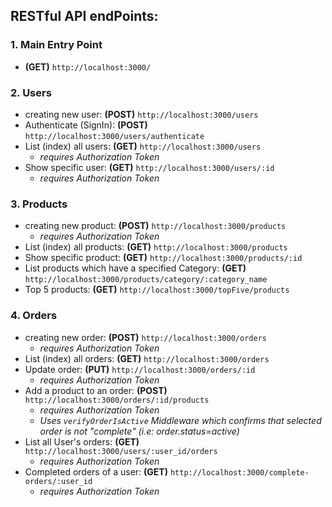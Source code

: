 
## RESTful API endPoints:
### 1. Main Entry Point
* **(GET)** `http://localhost:3000/`
### 2. Users
* creating new user: **(POST)** `http://localhost:3000/users`
* Authenticate (SignIn): **(POST)** `http://localhost:3000/users/authenticate`
* List (index) all users: **(GET)** `http://localhost:3000/users`
  - *requires Authorization Token*
* Show specific user: **(GET)** `http://localhost:3000/users/:id`
  - *requires Authorization Token*
### 3. Products
* creating new product: **(POST)** `http://localhost:3000/products`
  - *requires Authorization Token*
* List (index) all products: **(GET)** `http://localhost:3000/products`
* Show specific product: **(GET)** `http://localhost:3000/products/:id`
* List products which have a specified Category: **(GET)** `http://localhost:3000/products/category/:category_name`
* Top 5 products: **(GET)** `http://localhost:3000/topFive/products`
### 4. Orders
* creating new order: **(POST)** `http://localhost:3000/orders`
  - *requires Authorization Token*
* List (index) all orders: **(GET)** `http://localhost:3000/orders`
* Update order: **(PUT)** `http://localhost:3000/orders/:id`
  - *requires Authorization Token*
* Add a product to an order: **(POST)** `http://localhost:3000/orders/:id/products`
  - *requires Authorization Token*
  - *Uses `verifyOrderIsActive` Middleware which confirms that selected order is not "complete" (i.e: order.status=active)*
* List all User's orders: **(GET)** `http://localhost:3000/users/:user_id/orders`
  - *requires Authorization Token*
* Completed orders of a user: **(GET)** `http://localhost:3000/complete-orders/:user_id`
  - *requires Authorization Token*
